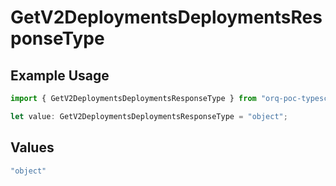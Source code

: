 # GetV2DeploymentsDeploymentsResponseType

## Example Usage

```typescript
import { GetV2DeploymentsDeploymentsResponseType } from "orq-poc-typescript/models/operations";

let value: GetV2DeploymentsDeploymentsResponseType = "object";
```

## Values

```typescript
"object"
```